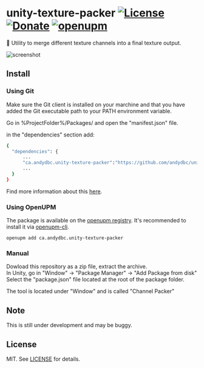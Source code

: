 unity-texture-packer [![License](https://img.shields.io/badge/License-MIT-lightgrey.svg?style=flat)](http://mit-license.org) [![Donate](https://img.shields.io/badge/Donate-PayPal-green.svg)](https://www.paypal.me/andyduboc/5usd) [![openupm](https://img.shields.io/npm/v/ca.andydbc.unity-texture-packer?label=openupm&registry_uri=https://package.openupm.com)](https://openupm.com/packages/ca.andydbc.unity-texture-packer/)
==========


:hammer: Utility to merge different texture channels into a final texture output. 

![screenshot](Screenshots/screen00.gif)

## Install

### Using Git

Make sure the Git client is installed on your marchine and that you have added the Git executable path to your PATH environment variable.

Go in %ProjectFolder%/Packages/ and open the "manifest.json" file.

in the "dependencies" section add:

```sh
{
  "dependencies": {
      ...
      "ca.andydbc.unity-texture-packer":"https://github.com/andydbc/unity-texture-packer.git#0.0.1"
      ...
  }
}
```

Find more information about this [here](https://docs.unity3d.com/Manual/upm-git.html).

### Using OpenUPM

The package is available on the [openupm registry](https://openupm.com). It's recommended to install it via [openupm-cli](https://github.com/openupm/openupm-cli).

```
openupm add ca.andydbc.unity-texture-packer
```

### Manual 

Dowload this repository as a zip file, extract the archive. <br>
In Unity, go in "Window" -> "Package Manager"  -> "Add Package from disk"<br>
Select the "package.json" file located at the root of the package folder.<br>

The tool is located under "Window" and is called "Channel Packer"

## Note

This is still under development and may be buggy.

## License

MIT. See [LICENSE](https://github.com/andydbc/unity-texture-packer/blob/master/LICENSE) for details.
